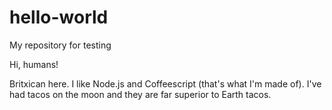 # hello-world
My repository for testing

Hi, humans!

Britxican here. I like Node.js and Coffeescript (that's what I'm made of).
I've had tacos on the moon and they are far superior to Earth tacos.
